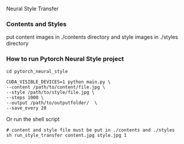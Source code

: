 Neural Style Transfer 

### Contents and Styles 
put content images in ./contents directory and style images in ./styles directory


### How to run Pytorch Neural Style project
```
cd pytorch_neural_style
```

```
CUDA_VISIBLE_DEVICES=1 python main.py \
--content /path/to/content/file.jpg \
--style /path/to/style/file.jpg \
--steps 1000 \
--output /path/to/outputfolder/  \
--save_every 20
```

Or run the shell script

```
# content and style file must be put in ./contents and ./styles
sh run_style_transfer content.jpg style.jpg 1
```